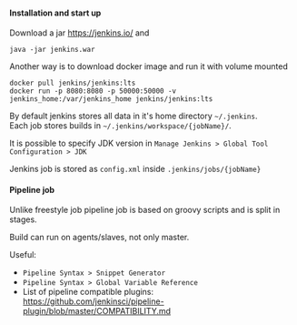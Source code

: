 #### Installation and start up
Download a jar https://jenkins.io/ and
```
java -jar jenkins.war
```

Another way is to download docker image and run it with volume mounted
```
docker pull jenkins/jenkins:lts
docker run -p 8080:8080 -p 50000:50000 -v jenkins_home:/var/jenkins_home jenkins/jenkins:lts
```

By default jenkins stores all data in it's home directory `~/.jenkins`.\
Each job stores builds in `~/.jenkins/workspace/{jobName}/`.

It is possible to specify JDK version in  `Manage Jenkins > Global Tool Configuration > JDK`

Jenkins job is stored as `config.xml` inside `.jenkins/jobs/{jobName}`

#### Pipeline job
Unlike freestyle job pipeline job is based on groovy scripts and is split in stages.

Build can run on agents/slaves, not only master.


Useful:
- `Pipeline Syntax > Snippet Generator`
- `Pipeline Syntax > Global Variable Reference`
- List of pipeline compatible plugins: https://github.com/jenkinsci/pipeline-plugin/blob/master/COMPATIBILITY.md
